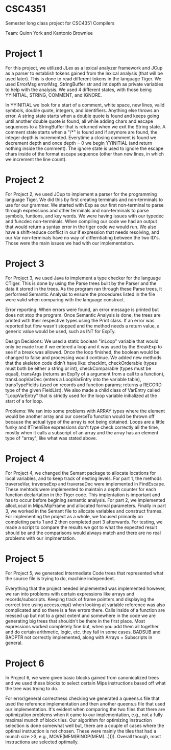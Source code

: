 # CSC4351
Semester long class project for CSC4351 Compilers

Team: Quinn York and Kantonio Brownlee

# Project 1
For this project, we utilized JLex as a lexical analyzer framework and JCup as a parser to establish tokens gained from the lexical analysis (that will be used later). This is done to read different tokens in the language Tiger. We used ErrorMsg errorMsg, StringBuffer str and int depth as private variables to help with the analysis. We used 4 different states, with those being YYINITIAL, STRING, COMMENT, and IGNORE. 

In YYINITIAL we look for a start of a comment, white space, new lines, valid symbols, double quote, integers, and identifiers. Anything else throws an error. A string state starts when a double quote is found and keeps going until another double quote is found, all while adding chars and escape sequences to a StringBuffer that is returned when we exit the String state. A comment state starts when a "/*" is found and if anymore are found, the integer depth is incremented. Everytime a closing comment is found we decrement depth and once depth = 0 we begin YYINITIAL (and return nothing inside the comment). The ignore state is used to ignore the escape chars inside of the format escape sequence (other than new lines, in which we increment the line count).

# Project 2
For Project 2, we used JCup to implement a parser for the programming language Tiger. We did this by first creating terminals and non-terminals to use for our grammar. We started with Exp as our first non-terminal to parse through expressions and other terminals and non-terminals to parse symbols, funtions, and key words. We were having issues with our typedec and funcdec non-terminals. When compiling our code we had an output that would return a syntax error in the tiger code we would run. We also have a shift-reduce conflict in our if expression that needs resolving, and our Var non-terminals have no way of differntiating between the two ID's. Those were the main issues we had with our implementation.  

# Project 3
For Project 3, we used Java to implement a type checker for the language CTiger. This is done by using the Parse trees built by the Parser and the data it stored in the trees. As the program ran through these Parse trees, it performed Semantic Analysis to ensure the procedures listed in the file were valid when comparing with the language construct. 

Error reporting:
When errors were found, an error message is printed but does not stop the program. Once Semantic Analysis is done, the trees are printed with their respective types using the Print class. If an error was reported but flow wasn't stopped and the method needs a return value, a generic value would be used, such as INT for ExpTy.

Design Decisions:
We used a static boolean "inLoop" variable that would only be made true if we entered a loop and it was used by the BreakExp to see if a break was allowed. Once the loop finished, the boolean would be changed to false and processing would continue. We added new methods that the skeleton code didn't have like:
checkInt, checkOrderable (types must both be either a string or int), checkComparable (types must be equal), transArgs (returns an ExpTy of a argument from a call to a function), transLoopVarDec (enters a LoopVarEntry into the variable table), transTypeFields (used on records and function params; returns a RECORD type of the given FieldList). We also made a child class of VarEntry called "LoopVarEntry" that is strictly used for the loop variable initialized at the start of a for loop.

Problems:
We ran into some problems with ARRAY types where the element would be another array and our coerceTo function would be thrown off because the actual type of the array is not being obtained. Loops are a little funky and IfThenElse expressions don't type check correctly all the time, mostly when it calls a subscript of an array and the array has an element type of "array", like what was stated above.

# Project 4
For Project 4, we changed the Semant package to allocate locations for local variables, and to keep track of nesting levels. For part 1, the methods traverseVar, traverseExp and traverseDec were implemented in FindEscape. These mehtods were implemented to maintain a depth counter for each function declartation in the Tiger code. This implentation is important and has to occur before begining semantic analysis. For part 2, we implemented allocLocal in Mips.MipFrame and allocated formal parameters. Finally in part 3, we worked in the Semant file to allocate variables and construct frames. For implementing the project as a whole, we focused primarily on completing parts 1 and 2 then completed part 3 afterwards. For testing, we made a script to compare the results we got to what the expected result should be and the comparisons would always match and there are no real problems with our implmentation.

# Project 5
For Project 5, we generated Intermediate Code trees that represented what the source file is trying to do, machine independent. 

Everything that the project needed implemented was implemented however, we ran into problems with certain expressions like arrays and records/subscripts. Keeping track of frame pointers and displaying the correct tree using access.exp() when looking at variable reference was also complicated and so there is a few errors there. Calls inside of a function are messed up but not to a great extent and somewhere in the code we are generating big trees that shouldn't be there in the first place. Most expressions worked completely fine but, when you add them all together and do certain arithmetic, logic, etc. they fail in some cases. BADSUB and BADPTR not correctly implemented, along with Arrays + Subscripts in general.

# Project 6
In Project 6, we were given basic blocks gained from canonicalized trees and we used these blocks to select certain Mips instructions based off what the tree was trying to do.

For error/general correctness checking we generated a queens.s file that used the reference implementation and then another queens.s file that used our implementation. It's evident when comparing the two files that there are optimization problems when it came to our implementation, e.g., not a fully maximal munch of block tiles. Our algorithm for optimizing instruction selection is done somewhat well but, there are a couple of cases where the optimal instruction is not chosen. These were mainly the tiles that had a munch size >3, e.g., MOVE(MEM(BINOP(MEM(...)))). Overall though, most instructions are selected optimally.
